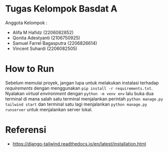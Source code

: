 # Tugas Kelompok Basdat A
Anggota Kelompok :
- Alifa M Hafidz (2206082852)
- Qonita Adestyanti (2106750925)
- Samuel Farrel Bagasputra (2206826614)
- Vincent Suhardi (2206082505)

# How to Run
Sebelum memulai proyek, jangan lupa untuk melakukan instalasi terhadap _requirements_ dengan menggunakan `pip install -r requirements.txt`. Nyalakan _virtual environment_ dengan `python -m venv env` lalu buka dua terminal di mana salah satu terminal menjalankan perintah `python manage.py tailwind start` dan terminal satu lagi menjalankan `python manage.py runserver` untuk menjalankan server lokal.

# Referensi
- https://django-tailwind.readthedocs.io/en/latest/installation.html
